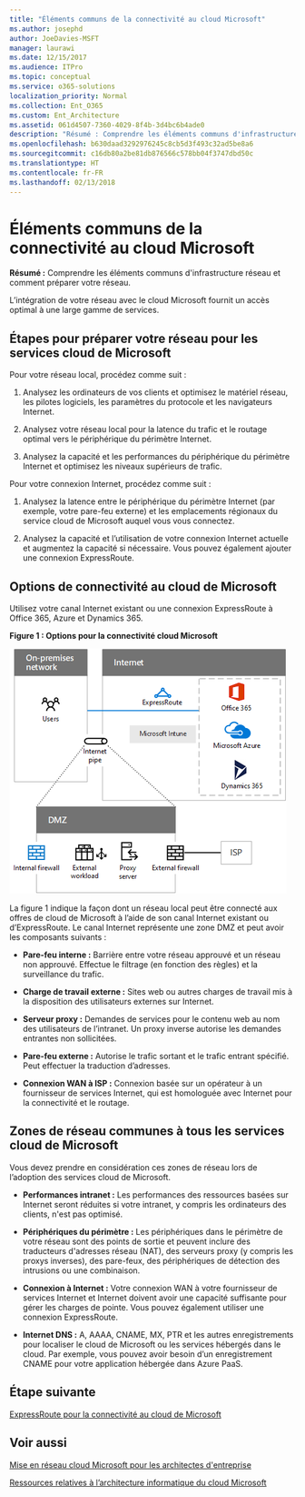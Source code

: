 ```yaml
---
title: "Éléments communs de la connectivité au cloud Microsoft"
ms.author: josephd
author: JoeDavies-MSFT
manager: laurawi
ms.date: 12/15/2017
ms.audience: ITPro
ms.topic: conceptual
ms.service: o365-solutions
localization_priority: Normal
ms.collection: Ent_O365
ms.custom: Ent_Architecture
ms.assetid: 061d4507-7360-4029-8f4b-3d4bc6b4ade0
description: "Résumé : Comprendre les éléments communs d'infrastructure réseau et comment préparer votre réseau."
ms.openlocfilehash: b630daad3292976245c8cb5d3f493c32ad5be8a6
ms.sourcegitcommit: c16db80a2be81db876566c578bb04f3747dbd50c
ms.translationtype: HT
ms.contentlocale: fr-FR
ms.lasthandoff: 02/13/2018
---
```

# <a name="common-elements-of-microsoft-cloud-connectivity"></a>Éléments communs de la connectivité au cloud Microsoft

 **Résumé :** Comprendre les éléments communs d'infrastructure réseau et comment préparer votre réseau.
  
L’intégration de votre réseau avec le cloud Microsoft fournit un accès optimal à une large gamme de services.
  
## <a name="steps-to-prepare-your-network-for-microsoft-cloud-services"></a>Étapes pour préparer votre réseau pour les services cloud de Microsoft
<a name="steps"> </a>

Pour votre réseau local, procédez comme suit :
  
1. Analysez les ordinateurs de vos clients et optimisez le matériel réseau, les pilotes logiciels, les paramètres du protocole et les navigateurs Internet.
    
2. Analysez votre réseau local pour la latence du trafic et le routage optimal vers le périphérique du périmètre Internet.
    
3. Analysez la capacité et les performances du périphérique du périmètre Internet et optimisez les niveaux supérieurs de trafic.
    
Pour votre connexion Internet, procédez comme suit :
  
1. Analysez la latence entre le périphérique du périmètre Internet (par exemple, votre pare-feu externe) et les emplacements régionaux du service cloud de Microsoft auquel vous vous connectez.
    
2. Analysez la capacité et l’utilisation de votre connexion Internet actuelle et augmentez la capacité si nécessaire. Vous pouvez également ajouter une connexion ExpressRoute.
    
## <a name="microsoft-cloud-connectivity-options"></a>Options de connectivité au cloud de Microsoft
<a name="steps"> </a>

Utilisez votre canal Internet existant ou une connexion ExpressRoute à Office 365, Azure et Dynamics 365.
  
**Figure 1 : Options pour la connectivité cloud Microsoft**

![Figure 1 :  options pour la connectivité cloud Microsoft](images/Network_Poster/CommonElements.png)

  
La figure 1 indique la façon dont un réseau local peut être connecté aux offres de cloud de Microsoft à l’aide de son canal Internet existant ou d’ExpressRoute. Le canal Internet représente une zone DMZ et peut avoir les composants suivants :
  
- **Pare-feu interne :** Barrière entre votre réseau approuvé et un réseau non approuvé. Effectue le filtrage (en fonction des règles) et la surveillance du trafic.
    
- **Charge de travail externe :** Sites web ou autres charges de travail mis à la disposition des utilisateurs externes sur Internet.
    
- **Serveur proxy :** Demandes de services pour le contenu web au nom des utilisateurs de l’intranet. Un proxy inverse autorise les demandes entrantes non sollicitées.
    
- **Pare-feu externe :** Autorise le trafic sortant et le trafic entrant spécifié. Peut effectuer la traduction d’adresses.
    
- **Connexion WAN à ISP :** Connexion basée sur un opérateur à un fournisseur de services Internet, qui est homologuée avec Internet pour la connectivité et le routage.
    
## <a name="areas-of-networking-common-to-all-microsoft-cloud-services"></a>Zones de réseau communes à tous les services cloud de Microsoft
<a name="steps"> </a>

Vous devez prendre en considération ces zones de réseau lors de l’adoption des services cloud de Microsoft.
  
- **Performances intranet :** Les performances des ressources basées sur Internet seront réduites si votre intranet, y compris les ordinateurs des clients, n'est pas optimisé.
    
- **Périphériques du périmètre :** Les périphériques dans le périmètre de votre réseau sont des points de sortie et peuvent inclure des traducteurs d'adresses réseau (NAT), des serveurs proxy (y compris les proxys inverses), des pare-feux, des périphériques de détection des intrusions ou une combinaison.
    
- **Connexion à Internet :** Votre connexion WAN à votre fournisseur de services Internet et Internet doivent avoir une capacité suffisante pour gérer les charges de pointe. Vous pouvez également utiliser une connexion ExpressRoute.
    
- **Internet DNS :** A, AAAA, CNAME, MX, PTR et les autres enregistrements pour localiser le cloud de Microsoft ou les services hébergés dans le cloud. Par exemple, vous pouvez avoir besoin d’un enregistrement CNAME pour votre application hébergée dans Azure PaaS.
    

## <a name="next-step"></a>Étape suivante

[ExpressRoute pour la connectivité au cloud de Microsoft](expressroute-for-microsoft-cloud-connectivity.md)

## <a name="see-also"></a>Voir aussi

<a name="steps"> </a>

[Mise en réseau cloud Microsoft pour les architectes d'entreprise](microsoft-cloud-networking-for-enterprise-architects.md)
  
[Ressources relatives à l’architecture informatique du cloud Microsoft](microsoft-cloud-it-architecture-resources.md)


